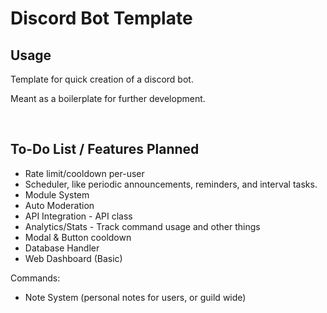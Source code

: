 # Discord Bot Template

## Usage

Template for quick creation of a discord bot.

Meant as a boilerplate for further development.


<br>



## To-Do List / Features Planned

- Rate limit/cooldown per-user
- Scheduler, like periodic announcements, reminders, and interval tasks.
- Module System
- Auto Moderation
- API Integration - API class
- Analytics/Stats - Track command usage and other things
- Modal & Button cooldown
- Database Handler
- Web Dashboard (Basic)

Commands:
- Note System (personal notes for users, or guild wide)